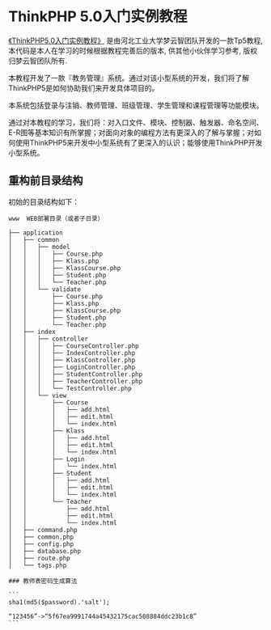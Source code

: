 ThinkPHP 5.0入门实例教程
===============



[《ThinkPHP5.0入门实例教程》](https://www.kancloud.cn/yunzhiclub/thinkphp5guide) 是由河北工业大学梦云智团队开发的一款Tp5教程, 本代码是本人在学习的时候根据教程完善后的版本, 供其他小伙伴学习参考, 版权归梦云智团队所有.

本教程开发了一款『教务管理』系统。通过对该小型系统的开发，我们将了解ThinkPHP5是如何协助我们来开发具体项目的。

本系统包括登录与注销、教师管理、班级管理、学生管理和课程管理等功能模块。

通过对本教程的学习，我们将：对入口文件、模块、控制器、触发器、命名空间、E-R图等基本知识有所掌握；对面向对象的编程方法有更深入的了解与掌握；对如何使用ThinkPHP5来开发中小型系统有了更深入的认识；能够使用ThinkPHP开发小型系统。


## 重构前目录结构

初始的目录结构如下：

~~~
www  WEB部署目录（或者子目录）

├── application
│   ├── common
│   │   ├── model
│   │   │   ├── Course.php
│   │   │   ├── Klass.php
│   │   │   ├── KlassCourse.php
│   │   │   ├── Student.php
│   │   │   └── Teacher.php
│   │   └── validate
│   │       ├── Course.php
│   │       ├── Klass.php
│   │       ├── KlassCourse.php
│   │       ├── Student.php
│   │       └── Teacher.php
│   ├── index
│   │   ├── controller
│   │   │   ├── CourseController.php
│   │   │   ├── IndexController.php
│   │   │   ├── KlassController.php
│   │   │   ├── LoginController.php
│   │   │   ├── StudentController.php
│   │   │   ├── TeacherController.php
│   │   │   └── TestController.php
│   │   └── view
│   │       ├── Course
│   │       │   ├── add.html
│   │       │   ├── edit.html
│   │       │   └── index.html
│   │       ├── Klass
│   │       │   ├── add.html
│   │       │   ├── edit.html
│   │       │   └── index.html
│   │       ├── Login
│   │       │   └── index.html
│   │       ├── Student
│   │       │   ├── add.html
│   │       │   ├── edit.html
│   │       │   └── index.html
│   │       └── Teacher
│   │           ├── add.html
│   │           ├── edit.html
│   │           └── index.html
│   ├── command.php
│ 	├── common.php
│   ├── config.php
│   ├── database.php
│   ├── route.php
│   └── tags.php

### 教师表密码生成算法

```
sha1(md5($password).'salt');

“123456”->“5f67ea9991744a45432175cac508884ddc23b1c8”
```

